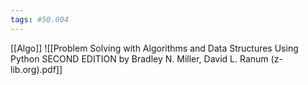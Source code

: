 ```yaml
---
tags: #50.004
---
```

[[Algo]]
![[Problem Solving with Algorithms and Data Structures Using Python SECOND EDITION by Bradley N. Miller, David L. Ranum (z-lib.org).pdf]]